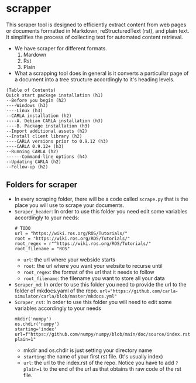 # scrapper

This scraper tool is designed to efficiently extract content from web pages or documents formatted in Markdown, reStructuredText (rst), and plain text. It simplifies the process of collecting text for automated content retrieval.

- We have scraper for different formats.
  1) Mardown
  2) Rst
  3) Plain
- What a scrapping tool does in general is it converts a particullar page of a document into a tree structure accordingly to it's heading levels.
```
(Table of Contents)
Quick start package installation (h1)
--Before you begin (h2)
----Windows (h3)
----Linux (h3)
--CARLA installation (h2)
----A. Debian CARLA installation (h3)
----B. Package installation (h3)
--Import additional assets (h2)
--Install client library (h2)
----CARLA versions prior to 0.9.12 (h3)
----CARLA 0.9.12+ (h3)
--Running CARLA (h2)
------Command-line options (h4)
--Updating CARLA (h2)
--Follow-up (h2)
```
## Folders for scraper
- In every scraping folder, there will be a code called `scrape.py` that is the place you will use to scrape your documents. 
- `Scraper_header`: 
  In order to use this folder you need edit some variables accordingly to your needs:
  ```
  # TODO
  url = "https://wiki.ros.org/ROS/Tutorials/"
  root = "https://wiki.ros.org/ROS/Tutorials/"
  root_regex = r"^https://wiki.ros.org/ROS/Tutorials/"
  root_filename = "ROS"
  ```
  - `url`: the url where your webside starts
  - `root`: the url where you want your website to recurse until
  - `root_regex`: the format of the url that it needs to follow
  - `root_filename`: the filename you want to store all your data
- `Scraper_md`:
  In order to use this folder you need to provide the url to the folder of mkdocs.yaml of the repo.
  `url="https://github.com/carla-simulator/carla/blob/master/mkdocs.yml"`
- `Scraper_rst`:
  In order to use this folder you will need to edit some variables accordingly to your needs
  ```
  mkdir('numpy')
  os.chdir('numpy')
  starting='index'
  url=f"https://github.com/numpy/numpy/blob/main/doc/source/index.rst?plain=1"
  ```
  - mkdir and os.chdir is just setting your directory name
  - `starting`: the name of your first rst file. (It's usually index)
  - `url`: the url to the index.rst of the repo. Notice you have to add `?plain=1` to the end of the url as that obtains th raw code of the rst file. 
